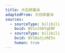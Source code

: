```yaml
---
title: 大石碎基米
adaptedFrom: 大石碎基米
sources:
  - sourceType: bilibili
    bvid: BV1v2S6YqENF
  - sourceType: bilibili
    bvid: BV1Ba3jzRE5v
    human: true
---
```

